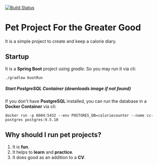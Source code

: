 [![Build Status](https://travis-ci.com/konstantin-krylov/caloriecounter.svg?branch=master)](https://travis-ci.com/konstantin-krylov/caloriecounter)
# Pet Project For the Greater Good

It is a simple project to create and keep a calorie diary.

## Startup
It is a **Spring Boot** project using *gradle*. So you may run it via cli:
    
    ./gradlew bootRun

##### Start PostgreSQL Container (downloads image if not found)
If you don't have **PostgreSQL** installed, you can run the database in a **Docker Container** via cli:
```
docker run -p 6604:5432 --env POSTGRES_DB=caloriecounter --name cc-postgres postgres:9.5.10 
```

## Why should I run pet projects?
1. It is **fun**.
1. It helps to **learn** and **practice**.
1. It does good as an addition to a **CV**.